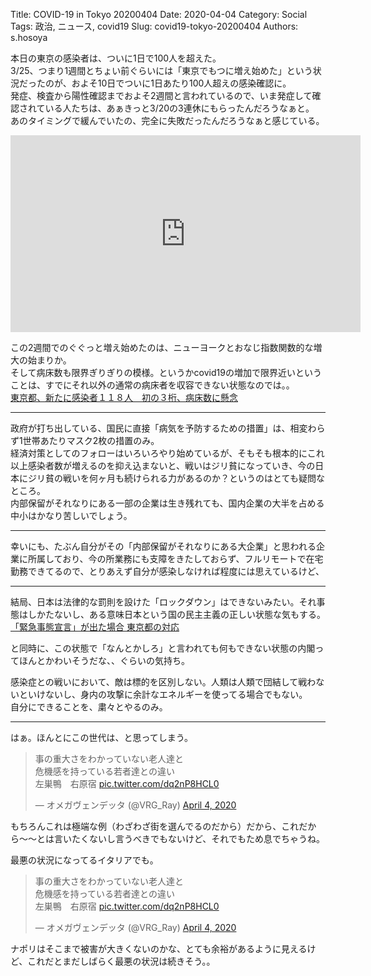 Title: COVID-19 in Tokyo 20200404
Date: 2020-04-04
Category: Social
Tags: 政治, ニュース, covid19
Slug: covid19-tokyo-20200404
Authors: s.hosoya

本日の東京の感染者は、ついに1日で100人を超えた。  
3/25、つまり1週間とちょい前ぐらいには「東京でもつに増え始めた」という状況だったのが、およそ10日でついに1日あたり100人超えの感染確認に。  
発症、検査から陽性確認までおよそ2週間と言われているので、いま発症して確認されている人たちは、あぁきっと3/20の3連休にもらったんだろうなぁと。  
あのタイミングで緩んでいたの、完全に失敗だったんだろうなぁと感じている。

<iframe width="560" height="315" src="https://stopcovid19.metro.tokyo.lg.jp/cards/number-of-confirmed-cases?embed=true" frameborder="0"></iframe>

この2週間でのぐぐっと増え始めたのは、ニューヨークとおなじ指数関数的な増大の始まりか。  
そして病床数も限界ぎりぎりの模様。というかcovid19の増加で限界近いということは、すでにそれ以外の通常の病床者を収容できない状態なのでは。。  
[東京都、新たに感染者１１８人　初の３桁、病床数に懸念](https://www.tokyo-np.co.jp/s/article/2020040401002188.html)

---

政府が打ち出している、国民に直接「病気を予防するための措置」は、相変わらず1世帯あたりマスク2枚の措置のみ。  
経済対策としてのフォローはいろいろやり始めているが、そもそも根本的にこれ以上感染者数が増えるのを抑え込まないと、戦いはジリ貧になっていき、今の日本にジリ貧の戦いを何ヶ月も続けられる力があるのか？というのはとても疑問なところ。  
内部保留がそれなりにある一部の企業は生き残れても、国内企業の大半を占める中小はかなり苦しいでしょう。

---

幸いにも、たぶん自分がその「内部保留がそれなりにある大企業」と思われる企業に所属しており、今の所業務にも支障をきたしておらず、フルリモートで在宅勤務できてるので、とりあえず自分が感染しなければ程度には思えているけど、

---

結局、日本は法律的な罰則を設けた「ロックダウン」はできないみたい。それ事態はしかたないし、ある意味日本という国の民主主義の正しい状態な気もする。  
[「緊急事態宣言」が出た場合 東京都の対応](https://www3.nhk.or.jp/news/special/coronavirus/tokyo/correspondence.html)  

と同時に、この状態で「なんとかしろ」と言われても何もできない状態の内閣ってほんとかわいそうだな、、ぐらいの気持ち。

感染症との戦いにおいて、敵は標的を区別しない。人類は人類で団結して戦わないといけないし、身内の攻撃に余計なエネルギーを使ってる場合でもない。  
自分にできることを、粛々とやるのみ。

---

はぁ。ほんとにこの世代は、と思ってしまう。
<blockquote class="twitter-tweet"><p lang="ja" dir="ltr">事の重大さをわかっていない老人達と<br>危機感を持っている若者達との違い　<br>左巣鴨　右原宿 <a href="https://t.co/dq2nP8HCL0">pic.twitter.com/dq2nP8HCL0</a></p>&mdash; オメガヴェンデッタ (@VRG_Ray) <a href="https://twitter.com/VRG_Ray/status/1246339164766752768?ref_src=twsrc%5Etfw">April 4, 2020</a></blockquote> <script async src="https://platform.twitter.com/widgets.js" charset="utf-8"></script>

もちろんこれは極端な例（わざわざ街を選んでるのだから）だから、これだから〜〜とは言いたくないし言うべきでもないけど、それでもため息でちゃうね。

最悪の状況になってるイタリアでも。
<blockquote class="twitter-tweet"><p lang="ja" dir="ltr">事の重大さをわかっていない老人達と<br>危機感を持っている若者達との違い　<br>左巣鴨　右原宿 <a href="https://t.co/dq2nP8HCL0">pic.twitter.com/dq2nP8HCL0</a></p>&mdash; オメガヴェンデッタ (@VRG_Ray) <a href="https://twitter.com/VRG_Ray/status/1246339164766752768?ref_src=twsrc%5Etfw">April 4, 2020</a></blockquote> <script async src="https://platform.twitter.com/widgets.js" charset="utf-8"></script>  
ナポリはそこまで被害が大きくないのかな、とても余裕があるように見えるけど、これだとまだしばらく最悪の状況は続きそう。。
